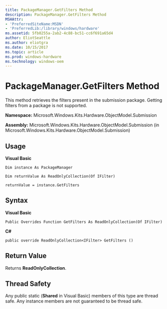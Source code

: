 ```yaml
---
title: PackageManager.GetFilters Method
description: PackageManager.GetFilters Method
MSHAttr:
- 'PreferredSiteName:MSDN'
- 'PreferredLib:/library/windows/hardware'
ms.assetid: 5fb0255a-2ab2-4c88-bc51-cc6f691a65d4
author: EliotSeattle
ms.author: eliotgra
ms.date: 10/15/2017
ms.topic: article
ms.prod: windows-hardware
ms.technology: windows-oem
---
```


# PackageManager.GetFilters Method


This method retrieves the filters present in the submission package. Getting filters from a package is not supported.

**Namespace:** Microsoft.Windows.Kits.Hardware.ObjectModel.Submission

**Assembly:** Microsoft.Windows.Kits.Hardware.ObjectModel.Submission (in Microsoft.Windows.Kits.Hardware.ObjectModel.Submission)

## <span id="Usage"></span><span id="usage"></span><span id="USAGE"></span>Usage


**Visual Basic**

`Dim instance As PackageManager`

`Dim returnValue As ReadOnlyCollection(Of IFilter)`

`returnValue = instance.GetFilters`

## <span id="Syntax"></span><span id="syntax"></span><span id="SYNTAX"></span>Syntax


**Visual Basic**

`Public Overrides Function GetFilters As ReadOnlyCollection(Of IFilter)`

**C#**

`public override ReadOnlyCollection<IFilter> GetFilters ()`

## <span id="Return_Value"></span><span id="return_value"></span><span id="RETURN_VALUE"></span>Return Value


Returns **ReadOnlyCollection**.

## <span id="Thread_Safety"></span><span id="thread_safety"></span><span id="THREAD_SAFETY"></span>Thread Safety


Any public static (**Shared** in Visual Basic) members of this type are thread safe. Any instance members are not guaranteed to be thread safe.

 

 






